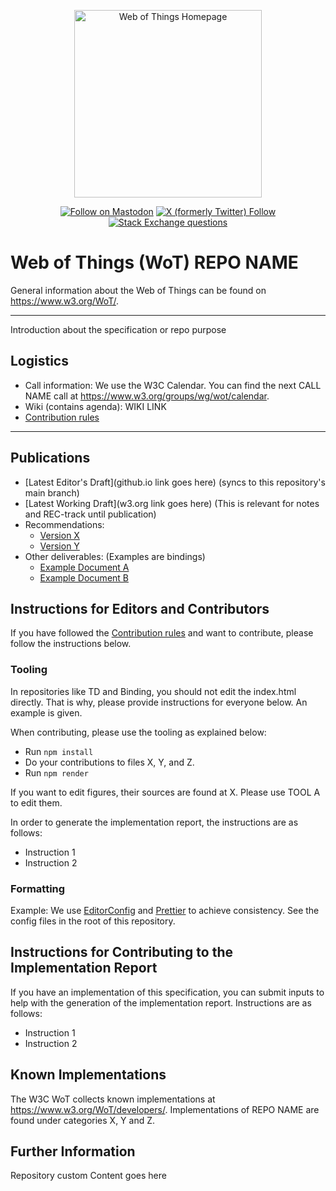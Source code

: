 <p align="center">
  <a href="https://w3.org/wot">
    <img alt="Web of Things Homepage" src="https://www.w3.org/WoT/IG/wiki/images/8/8f/WOT-hz.svg" width="300" />
  </a>
</p>

<p align="center">
  <a href="https://w3c.social/@wot">
    <img alt="Follow on Mastodon" src="https://img.shields.io/mastodon/follow/111609289932468076?domain=https%3A%2F%2Fw3c.social"></a>
  <a href="https://twitter.com/W3C_WoT">
    <img alt="X (formerly Twitter) Follow" src="https://img.shields.io/twitter/follow/W3C_WoT"></a>
  <a href="https://stackoverflow.com/questions/tagged/web-of-things">
    <img alt="Stack Exchange questions" src="https://img.shields.io/stackexchange/stackoverflow/t/web-of-things?style=plastic"></a>
</p>

# Web of Things (WoT) REPO NAME

General information about the Web of Things can be found on https://www.w3.org/WoT/.
  
---

Introduction about the specification or repo purpose

## Logistics

- Call information: We use the W3C Calendar. You can find the next CALL NAME call at https://www.w3.org/groups/wg/wot/calendar.
- Wiki (contains agenda): WIKI LINK
- [Contribution rules](./CONTRIBUTING.md)

---

## Publications

- [Latest Editor's Draft](github.io link goes here) (syncs to this repository's main branch)
- [Latest Working Draft](w3.org link goes here) (This is relevant for notes and REC-track until publication)
- Recommendations:
  - [Version X](https://example.com)
  - [Version Y](https://example.com)
- Other deliverables: (Examples are bindings)
  - [Example Document A](https://example.com)
  - [Example Document B](https://example.com) 

## Instructions for Editors and Contributors

If you have followed the [Contribution rules](./CONTRIBUTING.md) and want to contribute, please follow the instructions below.

### Tooling

In repositories like TD and Binding, you should not edit the index.html directly. That is why, please provide instructions for everyone below. An example is given.

When contributing, please use the tooling as explained below:

- Run `npm install`
- Do your contributions to files X, Y, and Z.
- Run `npm render`

If you want to edit figures, their sources are found at X. Please use TOOL A to edit them.

In order to generate the implementation report, the instructions are as follows:

- Instruction 1
- Instruction 2

### Formatting

Example: We use [EditorConfig](https://editorconfig.org/) and [Prettier](https://prettier.io/) to achieve consistency. See the config files in the root of this repository.

## Instructions for Contributing to the Implementation Report

If you have an implementation of this specification, you can submit inputs to help with the generation of the implementation report.
Instructions are as follows:

- Instruction 1
- Instruction 2

## Known Implementations

The W3C WoT collects known implementations at <https://www.w3.org/WoT/developers/>. Implementations of REPO NAME are found under categories X, Y and Z.

## Further Information

Repository custom Content goes here
